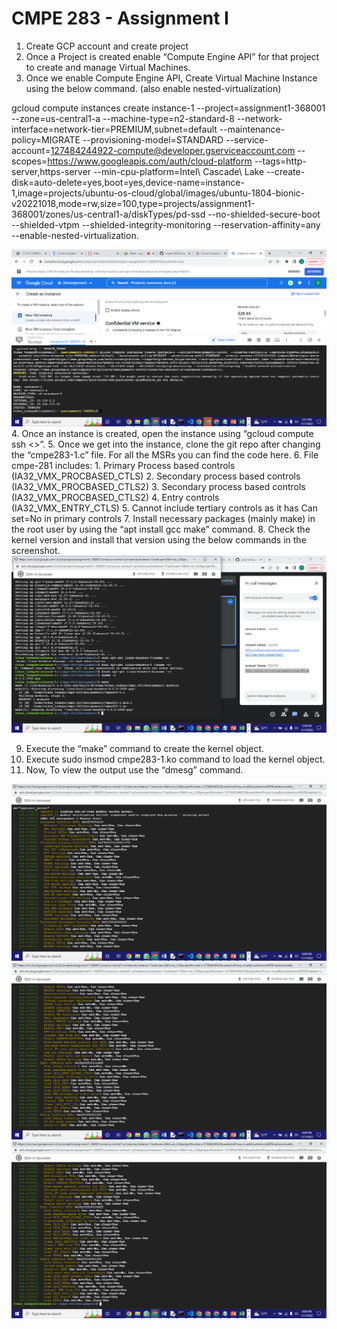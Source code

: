 # CMPE 283 - Assignment I

1. Create GCP account and create project
2. Once a Project is created enable “Compute Engine API” for that project to create and manage Virtual Machines.
3. Once we enable Compute Engine API, Create Virtual Machine Instance using the below command. (also enable nested-virtualization)

 gcloud compute instances create instance-1 --project=assignment1-368001  --zone=us-central1-a --machine-type=n2-standard-8 --network-interface=network-tier=PREMIUM,subnet=default --maintenance-policy=MIGRATE --provisioning-model=STANDARD --service-account=127484244922-compute@developer.gserviceaccount.com --scopes=https://www.googleapis.com/auth/cloud-platform --tags=http-server,https-server --min-cpu-platform=Intel\ Cascade\ Lake --create-disk=auto-delete=yes,boot=yes,device-name=instance-1,image=projects/ubuntu-os-cloud/global/images/ubuntu-1804-bionic-v20221018,mode=rw,size=100,type=projects/assignment1-368001/zones/us-central1-a/diskTypes/pd-ssd --no-shielded-secure-boot --shielded-vtpm --shielded-integrity-monitoring --reservation-affinity=any --enable-nested-virtualization.
 
<img width="621" alt="Screen Shot 3" src="https://github.com/vikastadepu/CMPE283Assignment1/blob/main/Screenshot%20(55).png">
4. Once an instance is created, open the instance using “gcloud compute ssh <<instance_name>>”.
5. Once we get into the instance, clone the git repo after changing the “cmpe283-1.c” file. For all the MSRs you can find the code here.
6. File cmpe-281 includes:
   1. Primary Process based controls (IA32_VMX_PROCBASED_CTLS)
   2. Secondary process based controls (IA32_VMX_PROCBASED_CTLS2)
   3. Secondary process based controls (IA32_VMX_PROCBASED_CTLS2)
   4. Entry controls (IA32_VMX_ENTRY_CTLS)
   5. Cannot include tertiary controls as it has Can set=No in primary controls
7. Install necessary packages (mainly make) in the root user by using the “apt install gcc make” command.
8. Check the kernel version and install that version using the below commands in the screenshot.
  <img width="621" alt="Screen Shot 3" src="https://github.com/vikastadepu/CMPE283Assignment1/blob/main/Screenshot%20(57).png"> 
    
9. Execute the “make” command to create the kernel object.
10. Execute sudo insmod cmpe283-1.ko command to load the kernel object.
11. Now, To view the output use the “dmesg” command.

 <img width="621" alt="Screen Shot 3" src="https://github.com/vikastadepu/CMPE283Assignment1/blob/main/Screenshot%20(59).png">
  <img width="621" alt="Screen Shot 3" src="https://github.com/vikastadepu/CMPE283Assignment1/blob/main/Screenshot%20(60).png"> 
   <img width="621" alt="Screen Shot 3" src="https://github.com/vikastadepu/CMPE283Assignment1/blob/main/Screenshot%20(61).png"> 
 
   

